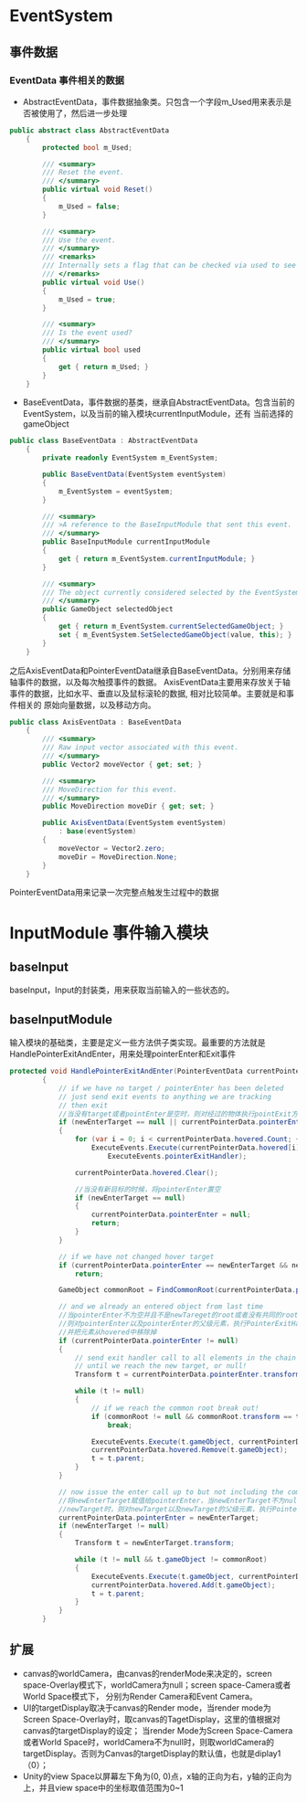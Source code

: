 # EventSystem
## 事件数据
### EventData 事件相关的数据
* AbstractEventData，事件数据抽象类。只包含一个字段m_Used用来表示是否被使用了，然后进一步处理
```C#
public abstract class AbstractEventData
    {
        protected bool m_Used;

        /// <summary>
        /// Reset the event.
        /// </summary>
        public virtual void Reset()
        {
            m_Used = false;
        }

        /// <summary>
        /// Use the event.
        /// </summary>
        /// <remarks>
        /// Internally sets a flag that can be checked via used to see if further processing should happen.
        /// </remarks>
        public virtual void Use()
        {
            m_Used = true;
        }

        /// <summary>
        /// Is the event used?
        /// </summary>
        public virtual bool used
        {
            get { return m_Used; }
        }
    }
```
* BaseEventData，事件数据的基类，继承自AbstractEventData。包含当前的EventSystem，以及当前的输入模块currentInputModule，还有
当前选择的gameObject
```C#
public class BaseEventData : AbstractEventData
    {
        private readonly EventSystem m_EventSystem;

        public BaseEventData(EventSystem eventSystem)
        {
            m_EventSystem = eventSystem;
        }

        /// <summary>
        /// >A reference to the BaseInputModule that sent this event.
        /// </summary>
        public BaseInputModule currentInputModule
        {
            get { return m_EventSystem.currentInputModule; }
        }

        /// <summary>
        /// The object currently considered selected by the EventSystem.
        /// </summary>
        public GameObject selectedObject
        {
            get { return m_EventSystem.currentSelectedGameObject; }
            set { m_EventSystem.SetSelectedGameObject(value, this); }
        }
    }
```
之后AxisEventData和PointerEventData继承自BaseEventData。分别用来存储轴事件的数据，以及每次触摸事件的数据。
AxisEventData主要用来存放关于轴事件的数据，比如水平、垂直以及鼠标滚轮的数据, 相对比较简单。主要就是和事件相关的
原始向量数据，以及移动方向。
```c#
public class AxisEventData : BaseEventData
    {
        /// <summary>
        /// Raw input vector associated with this event.
        /// </summary>
        public Vector2 moveVector { get; set; }

        /// <summary>
        /// MoveDirection for this event.
        /// </summary>
        public MoveDirection moveDir { get; set; }

        public AxisEventData(EventSystem eventSystem)
            : base(eventSystem)
        {
            moveVector = Vector2.zero;
            moveDir = MoveDirection.None;
        }
    }
```
PointerEventData用来记录一次完整点触发生过程中的数据

# InputModule 事件输入模块
## baseInput
baseInput，Input的封装类，用来获取当前输入的一些状态的。
## baseInputModule
输入模块的基础类，主要是定义一些方法供子类实现。最重要的方法就是HandlePointerExitAndEnter，用来处理pointerEnter和Exit事件
```c#
protected void HandlePointerExitAndEnter(PointerEventData currentPointerData, GameObject newEnterTarget)
        {
            // if we have no target / pointerEnter has been deleted
            // just send exit events to anything we are tracking
            // then exit
            //当没有target或者pointEnter是空时，则对经过的物体执行pointExit方法
            if (newEnterTarget == null || currentPointerData.pointerEnter == null)
            {
                for (var i = 0; i < currentPointerData.hovered.Count; ++i)
                    ExecuteEvents.Execute(currentPointerData.hovered[i], currentPointerData,
                        ExecuteEvents.pointerExitHandler);

                currentPointerData.hovered.Clear();

                //当没有新目标的时候，将pointerEnter置空
                if (newEnterTarget == null)
                {
                    currentPointerData.pointerEnter = null;
                    return;
                }
            }

            // if we have not changed hover target
            if (currentPointerData.pointerEnter == newEnterTarget && newEnterTarget)
                return;

            GameObject commonRoot = FindCommonRoot(currentPointerData.pointerEnter, newEnterTarget);

            // and we already an entered object from last time
            //当pointerEnter不为空并且不是newTareget的root或者没有共同的root时，
            //则对pointerEnter以及pointerEnter的父级元素，执行PointerExitHandler方法
            //并把元素从hovered中移除掉
            if (currentPointerData.pointerEnter != null)
            {
                // send exit handler call to all elements in the chain
                // until we reach the new target, or null!
                Transform t = currentPointerData.pointerEnter.transform;

                while (t != null)
                {
                    // if we reach the common root break out!
                    if (commonRoot != null && commonRoot.transform == t)
                        break;

                    ExecuteEvents.Execute(t.gameObject, currentPointerData, ExecuteEvents.pointerExitHandler);
                    currentPointerData.hovered.Remove(t.gameObject);
                    t = t.parent;
                }
            }

            // now issue the enter call up to but not including the common root
            //将newEnterTarget赋值给pointerEnter，当newEnterTarget不为null并且之前的PointerEnter与newEnterTarget的root不为
            //newTarget时，则对newTarget以及newTarget的父级元素，执行PointerEnterHandler方法，并加入到hovered列表中
            currentPointerData.pointerEnter = newEnterTarget;
            if (newEnterTarget != null)
            {
                Transform t = newEnterTarget.transform;

                while (t != null && t.gameObject != commonRoot)
                {
                    ExecuteEvents.Execute(t.gameObject, currentPointerData, ExecuteEvents.pointerEnterHandler);
                    currentPointerData.hovered.Add(t.gameObject);
                    t = t.parent;
                }
            }
        }
```

## 扩展
* canvas的worldCamera，由canvas的renderMode来决定的，screen space-Overlay模式下，worldCamera为null；screen space-Camera或者World Space模式下，
分别为Render Camera和Event Camera。
* UI的targetDisplay取决于canvas的Render mode，当render mode为Screen Space-Overlay时，取canvas的TagetDisplay，这里的值根据对canvas的targetDisplay的设定；
当render Mode为Screen Space-Camera或者World Space时，worldCamera不为null时，则取worldCamera的targetDisplay。否则为Canvas的targetDisplay的默认值，也就是diplay1（0）；
* Unity的view Space以屏幕左下角为(0, 0)点，x轴的正向为右，y轴的正向为上，并且view space中的坐标取值范围为0~1

